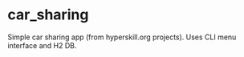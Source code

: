 # car_sharing
Simple car sharing app (from hyperskill.org projects). Uses CLI menu interface and H2 DB.
